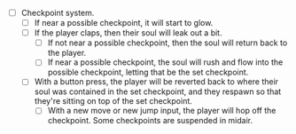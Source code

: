 - [ ] Checkpoint system.
    - [ ] If near a possible checkpoint, it will start to glow.
    - [ ] If the player claps, then their soul will leak out a bit.
        - [ ] If not near a possible checkpoint, then the soul will return back to the player.
        - [ ] If near a possible checkpoint, the soul will rush and flow into the possible checkpoint, letting that be the set checkpoint.
    - [ ] With a button press, the player will be reverted back to where their soul was contained in the set checkpoint, and they respawn so that they're sitting on top of the set checkpoint.
        - [ ] With a new move or new jump input, the player will hop off the checkpoint. Some checkpoints are suspended in midair.
